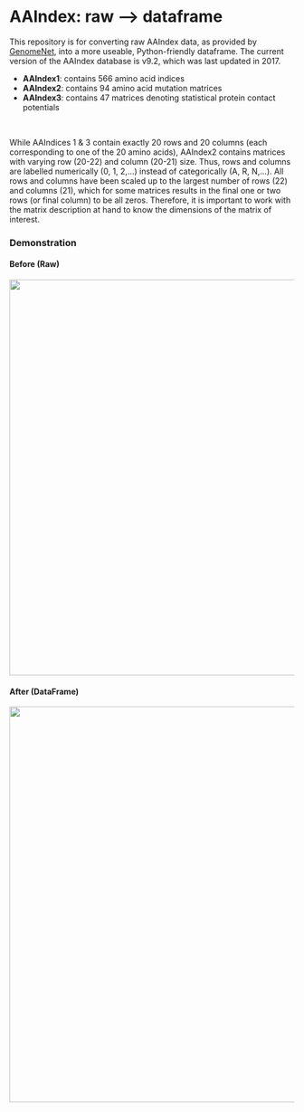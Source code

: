 # AAIndex: raw --> dataframe

This repository is for converting raw AAIndex data, as provided by [GenomeNet](genome.jp/aaindex/), into a more useable, Python-friendly dataframe.
The current version of the AAIndex database is v9.2, which was last updated in 2017. <br>

- <b>AAIndex1</b>: contains 566 amino acid indices
- <b>AAIndex2</b>: contains 94 amino acid mutation matrices
- <b>AAIndex3</b>: contains 47 matrices denoting statistical protein contact potentials
<br>

While AAIndices 1 & 3 contain exactly 20 rows and 20 columns (each corresponding to one of the 20 amino acids), AAIndex2 contains matrices with varying row (20-22) and column (20-21) size. Thus, rows and columns are labelled numerically (0, 1, 2,...) instead of categorically (A, R, N,...). All rows and columns have been scaled up to the largest number of rows (22) and columns (21), which for some matrices results in the final one or two rows (or final column) to be all zeros. Therefore, it is important to work with the matrix description at hand to know the dimensions of the matrix of interest.


### Demonstration

#### Before (Raw)

<p align="center">
  <img src="/data/before.png" height="700" width="650">
</p>

#### After (DataFrame)

<p align="center">
  <img src="/data/after.png" height="700" width="650">
</p>